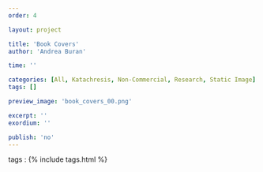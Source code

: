 ```yaml
---
order: 4

layout: project

title: 'Book Covers'
author: 'Andrea Buran'

time: ''

categories: [All, Katachresis, Non-Commercial, Research, Static Image]
tags: []

preview_image: 'book_covers_00.png'

excerpt: ''
exordium: ''

publish: 'no'
---
```


tags
: {% include tags.html %}